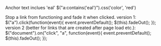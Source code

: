 Anchor text inclues 'eal'
$("a:contains('eal')").css('color', 'red')


Stop a link from functioning and fade it when clicked.
version 1:
$("a").click(function(event){
  event.preventDefault();
  $(this).fadeOut();
});
version 2 (better for links that are created after page load etc.):
$("document").on("click", "a", function(event){
  event.preventDefault();
  $(this).fadeOut();
});






